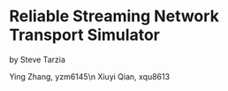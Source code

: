 # Reliable Streaming Network Transport Simulator

by Steve Tarzia

Ying Zhang, yzm6145\n
Xiuyi Qian, xqu8613
